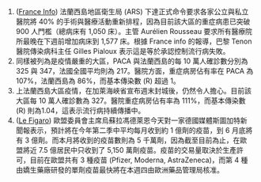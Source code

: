 1. ([France Info](http://bit.ly/3rvjyOe)) 法蘭西島地區衛生局 (ARS) 下達正式命令要求各家公立與私立醫院將 40% 的手術與醫療活動重新排程，因為目前該大區的重症病患已突破 900 人門檻（總病床有 1,050 床）。主管 Aurélien Rousseau 要求所有醫療院所最晚在下週前增加病床到 1,577 床。根據 France info 的報導，巴黎 Tenon 醫院傳染病科主任 Gilles Pialoux 表示這是等於承認控制流行病失敗。
1. 同樣被列為是疫情嚴重的大區，PACA 與法蘭西島的每 10 萬人確診數分別為 325 與 347，法國全國平均則為 217。醫院方面，重症病房佔有率在 PACA 為 107%，法蘭西島為 86%，而基本傳染數 (R) 超過 1。
1. 上法蘭西島大區疫情，在加萊海峽省宣布週末封城後，仍然令人擔心。目前該大區每 10 萬人確診數為 327。醫院重症病房佔有率為 111%，而基本傳染數 (R) 則為1.04，這表示流行病持續傳播中。
1. ([Le Figaro](http://bit.ly/2O5rDLn)) 歐盟委員會主席烏蘇拉馮德萊恩今天對一家德國媒體斯圖加特新聞報表示，預計將在今年第二季中平均每月收到約 1 億劑的疫苗，到 6 月底將有 3 億劑。而本月將收到的疫苗數則為 5 千萬劑，因為截至目前為止，在歐盟將近 7.5 億居民中只收到了 5,150 萬劑疫苗。疫苗的交易量取決於生產許可，目前在歐盟共有 3 種疫苗 (Pfizer, Moderna, AstraZeneca)，而第 4 種由嬌生藥廠研發的單劑疫苗最快將在本週四由歐洲藥品管理局核准。